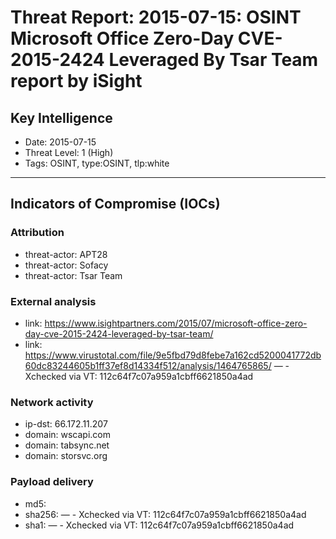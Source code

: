 # Threat Report: 2015-07-15: OSINT Microsoft Office Zero-Day CVE-2015-2424 Leveraged By Tsar Team report by iSight


## Key Intelligence
* Date: 2015-07-15
* Threat Level: 1 (High)
* Tags: OSINT, type:OSINT, tlp:white

---

## Indicators of Compromise (IOCs)
### Attribution
* threat-actor: APT28
* threat-actor: Sofacy
* threat-actor: Tsar Team

### External analysis
* link: https://www.isightpartners.com/2015/07/microsoft-office-zero-day-cve-2015-2424-leveraged-by-tsar-team/
* link: https://www.virustotal.com/file/9e5fbd79d8febe7a162cd5200041772db60dc83244605b1ff37ef8d14334f512/analysis/1464765865/ — - Xchecked via VT: 112c64f7c07a959a1cbff6621850a4ad

### Network activity
* ip-dst: 66.172.11.207
* domain: wscapi.com
* domain: tabsync.net
* domain: storsvc.org

### Payload delivery
* md5: <md5>
* sha256: <sha256> — - Xchecked via VT: 112c64f7c07a959a1cbff6621850a4ad
* sha1: <sha1> — - Xchecked via VT: 112c64f7c07a959a1cbff6621850a4ad
